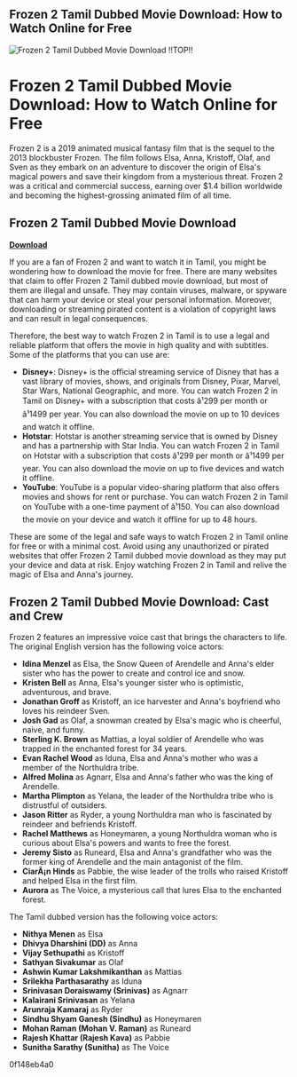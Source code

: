 ## Frozen 2 Tamil Dubbed Movie Download: How to Watch Online for Free

 
![Frozen 2 Tamil Dubbed Movie Download !!TOP!!](https://encrypted-tbn2.gstatic.com/images?q=tbn:ANd9GcRwMvOnaPPYOC9_USQubmxW8Rn6c3yFV5MbHYKlGW4WjgxZP8XkhsEjQ_8Y)

 
# Frozen 2 Tamil Dubbed Movie Download: How to Watch Online for Free
 
Frozen 2 is a 2019 animated musical fantasy film that is the sequel to the 2013 blockbuster Frozen. The film follows Elsa, Anna, Kristoff, Olaf, and Sven as they embark on an adventure to discover the origin of Elsa's magical powers and save their kingdom from a mysterious threat. Frozen 2 was a critical and commercial success, earning over $1.4 billion worldwide and becoming the highest-grossing animated film of all time.
 
## Frozen 2 Tamil Dubbed Movie Download


[**Download**](https://www.google.com/url?q=https%3A%2F%2Fshurll.com%2F2tKKhp&sa=D&sntz=1&usg=AOvVaw2ZMJo_IRKaAfGZ0bXL_rmE)

 
If you are a fan of Frozen 2 and want to watch it in Tamil, you might be wondering how to download the movie for free. There are many websites that claim to offer Frozen 2 Tamil dubbed movie download, but most of them are illegal and unsafe. They may contain viruses, malware, or spyware that can harm your device or steal your personal information. Moreover, downloading or streaming pirated content is a violation of copyright laws and can result in legal consequences.
 
Therefore, the best way to watch Frozen 2 in Tamil is to use a legal and reliable platform that offers the movie in high quality and with subtitles. Some of the platforms that you can use are:
 
- **Disney+**: Disney+ is the official streaming service of Disney that has a vast library of movies, shows, and originals from Disney, Pixar, Marvel, Star Wars, National Geographic, and more. You can watch Frozen 2 in Tamil on Disney+ with a subscription that costs â¹299 per month or â¹1499 per year. You can also download the movie on up to 10 devices and watch it offline.
- **Hotstar**: Hotstar is another streaming service that is owned by Disney and has a partnership with Star India. You can watch Frozen 2 in Tamil on Hotstar with a subscription that costs â¹299 per month or â¹1499 per year. You can also download the movie on up to five devices and watch it offline.
- **YouTube**: YouTube is a popular video-sharing platform that also offers movies and shows for rent or purchase. You can watch Frozen 2 in Tamil on YouTube with a one-time payment of â¹150. You can also download the movie on your device and watch it offline for up to 48 hours.

These are some of the legal and safe ways to watch Frozen 2 in Tamil online for free or with a minimal cost. Avoid using any unauthorized or pirated websites that offer Frozen 2 Tamil dubbed movie download as they may put your device and data at risk. Enjoy watching Frozen 2 in Tamil and relive the magic of Elsa and Anna's journey.

## Frozen 2 Tamil Dubbed Movie Download: Cast and Crew
 
Frozen 2 features an impressive voice cast that brings the characters to life. The original English version has the following voice actors:

- **Idina Menzel** as Elsa, the Snow Queen of Arendelle and Anna's elder sister who has the power to create and control ice and snow.
- **Kristen Bell** as Anna, Elsa's younger sister who is optimistic, adventurous, and brave.
- **Jonathan Groff** as Kristoff, an ice harvester and Anna's boyfriend who loves his reindeer Sven.
- **Josh Gad** as Olaf, a snowman created by Elsa's magic who is cheerful, naive, and funny.
- **Sterling K. Brown** as Mattias, a loyal soldier of Arendelle who was trapped in the enchanted forest for 34 years.
- **Evan Rachel Wood** as Iduna, Elsa and Anna's mother who was a member of the Northuldra tribe.
- **Alfred Molina** as Agnarr, Elsa and Anna's father who was the king of Arendelle.
- **Martha Plimpton** as Yelana, the leader of the Northuldra tribe who is distrustful of outsiders.
- **Jason Ritter** as Ryder, a young Northuldra man who is fascinated by reindeer and befriends Kristoff.
- **Rachel Matthews** as Honeymaren, a young Northuldra woman who is curious about Elsa's powers and wants to free the forest.
- **Jeremy Sisto** as Runeard, Elsa and Anna's grandfather who was the former king of Arendelle and the main antagonist of the film.
- **CiarÃ¡n Hinds** as Pabbie, the wise leader of the trolls who raised Kristoff and helped Elsa in the first film.
- **Aurora** as The Voice, a mysterious call that lures Elsa to the enchanted forest.

The Tamil dubbed version has the following voice actors:

- **Nithya Menen** as Elsa
- **Dhivya Dharshini (DD)** as Anna
- **Vijay Sethupathi** as Kristoff
- **Sathyan Sivakumar** as Olaf
- **Ashwin Kumar Lakshmikanthan** as Mattias
- **Srilekha Parthasarathy** as Iduna
- **Srinivasan Doraiswamy (Srinivas)** as Agnarr
- **Kalairani Srinivasan** as Yelana
- **Arunraja Kamaraj** as Ryder
- **Sindhu Shyam Ganesh (Sindhu)** as Honeymaren
- **Mohan Raman (Mohan V. Raman)** as Runeard
- **Rajesh Khattar (Rajesh Kava)** as Pabbie
- **Sunitha Sarathy (Sunitha)** as The Voice

 0f148eb4a0
